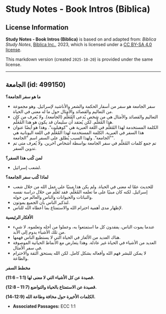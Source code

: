 # Study Notes - Book Intros (Biblica)

## License Information

**Study Notes - Book Intros (Biblica)** is based on and adapted from: _Biblica Study Notes_, [Biblica Inc.](https://www.biblica.com/), 2023, which is licensed under a [CC BY-SA 4.0 license](https://creativecommons.org/licenses/by-sa/4.0/legalcode.en).

This markdown version (created `2025-10-20`) is provided under the same license.



--------------------------------

## الجامعة (id: 499150)

**ما هو سفر الجامعة؟**

* سفر الجامعة هو سفر من أسفار الحكمة والشعر والأناشيد لإسرائيل. وهو مجموعة من التعاليم والقصائد والأمثال حول ما له معنى في الحياة.
* التعاليم والقصائد والأمثال هي من شخص يُدعى المُعَلِّم (الجامعة). ولا يُعرف من كان هذا المُعَلِّم. لكن يُعتقد أن سليمان قد يكون هو هذا المُعَلِّم.
* الكلمة المستخدمة لهذا المُعَلِّم في اللغة العبرية هي "كوهيليت". وهذا هو أيضًا عنوان هذا السفر في العبرية. الكلمة المستخدمة لهذا المُعَلِّم في اللغة اليونانية هي "الجامعة". ولهذا السبب يُطلق على السفر اسم "الجامعة".
* تم جمع كلمات المُعَلِّم في سفر الجامعة بواسطة أشخاص آخرين. ولا يُعرف متى تم تدوين السفر.

**لمن كُتب هذا السفر؟**

* لشعب إسرائيل.

**لماذا كُتب سفر الجامعة؟**

* للحديث عمّا له معنى في الحياة. ولم يكن هذا مبنيًا على عمل الله من خلال شعب إسرائيل. لكنه كان مبنيًا على ما تعلمه المُعَلِّم. فقد تَعَلَّم من خلال دراسة نفسه والنباتات والحيوانات والناس والعالم من حوله.
* لتذكير الناس بأن الجميع يموتون.
* لإظهار مدى أهمية احترام الله والاستمتاع بما أعطاه الله للناس.

**الأفكار الرئيسية**

* عندما يموت الناس، يفقدون كل ما استمتعوا به، وعملوا من أجله وتعلموه. لا شيء من تلك الأشياء يدوم إلى الأبد.
* هناك العديد من الألغاز في الحياة التي لا يستطيع الناس فهمها.
* العديد من الأشياء في الحياة غير عادلة. وهذا يتعارض مع الأنماط الحياتية الموصوفة في سفر الأمثال.
* لا يمكن للبشر فهم الله وأفعاله بشكل كامل. لكن الله يستحق الثقة والاحترام والطاعة.

**مخطط السفر**

**قصيدة عن كل الأشياء التي لا معنى لها (1:1 – 11:6\).**

**قصيدة عن الاستمتاع بالحياة والتواضع (11:7 – 12:8\).**

**الكلمات الأخيرة حول مخافة وطاعة الله (12:9–14\).**

* **Associated Passages:** ECC 1:1

